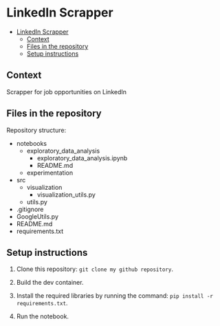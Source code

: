 # LinkedIn Scrapper


- [LinkedIn Scrapper](#linkedin-scrapper)
	- [Context](#context)
	- [Files in the repository](#files-in-the-repository)
	- [Setup instructions](#setup-instructions)


## Context

Scrapper for job opportunities on LinkedIn


## Files in the repository

Repository structure:

- notebooks
  - exploratory_data_analysis
    - exploratory_data_analysis.ipynb
    - README.md
  - experimentation
- src
  - visualization
    - visualization_utils.py
  - utils.py
- .gitignore
- GoogleUtils.py
- README.md
- requirements.txt


## Setup instructions

1. Clone this repository:
   `git clone my github repository`.

2. Build the dev container. 

3. Install the required libraries by running the command: `pip install -r requirements.txt`.

4. Run the notebook.
